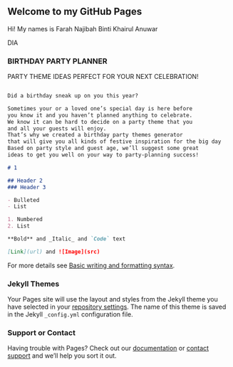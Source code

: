 ## Welcome to my GitHub Pages

Hi! My names is Farah Najibah Binti Khairul Anuwar

DIA 

### BIRTHDAY PARTY PLANNER

PARTY THEME IDEAS PERFECT FOR YOUR NEXT CELEBRATION!
```markdown

Did a birthday sneak up on you this year?

Sometimes your or a loved one’s special day is here before  
you know it and you haven’t planned anything to celebrate.
We know it can be hard to decide on a party theme that you 
and all your guests will enjoy.
That’s why we created a birthday party themes generator 
that will give you all kinds of festive inspiration for the big day
Based on party style and guest age, we’ll suggest some great 
ideas to get you well on your way to party-planning success!

# 1

## Header 2
### Header 3

- Bulleted
- List

1. Numbered
2. List

**Bold** and _Italic_ and `Code` text

[Link](url) and ![Image](src)
```

For more details see [Basic writing and formatting syntax](https://docs.github.com/en/github/writing-on-github/getting-started-with-writing-and-formatting-on-github/basic-writing-and-formatting-syntax).

### Jekyll Themes

Your Pages site will use the layout and styles from the Jekyll theme you have selected in your [repository settings](https://github.com/Birthdaypartyy/Myself/settings/pages). The name of this theme is saved in the Jekyll `_config.yml` configuration file.

### Support or Contact

Having trouble with Pages? Check out our [documentation](https://docs.github.com/categories/github-pages-basics/) or [contact support](https://support.github.com/contact) and we’ll help you sort it out.
